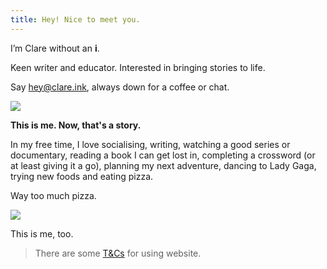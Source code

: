 ```yaml
---
title: Hey! Nice to meet you.
---
```


I’m Clare without an **i**.

Keen writer and educator. Interested in bringing stories to life.

Say hey@clare.ink, always down for a coffee or chat.

![](/unadjustednonraw_thumb_546e.jpg)

**This is me. Now, that's a story.**

In my free time, I love socialising, writing, watching a good series or documentary, reading a book I can get lost in, completing a crossword (or at least giving it a go), planning my next adventure, dancing to Lady Gaga, trying new foods and eating pizza.

Way too much pizza.

![](/unadjustednonraw_thumb_540b.jpg)

This is me, too.

> There are some [T&Cs](/terms) for using website.
